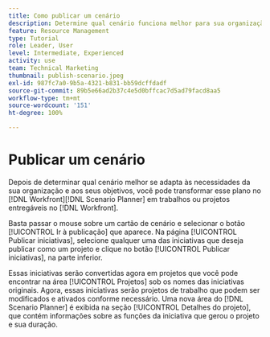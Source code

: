 ```yaml
---
title: Como publicar um cenário
description: Determine qual cenário funciona melhor para sua organização usando o projeto  [!DNL Scenario Planner]. Learn how to publish the scenario and turn the plan into a [!DNL Workfront] .
feature: Resource Management
type: Tutorial
role: Leader, User
level: Intermediate, Experienced
activity: use
team: Technical Marketing
thumbnail: publish-scenario.jpeg
exl-id: 987fc7a0-9b5a-4321-b831-bb59dcffdadf
source-git-commit: 89b5e66ad2b37c4e5d0bffcac7d5ad79facd8aa5
workflow-type: tm+mt
source-wordcount: '151'
ht-degree: 100%

---
```


# Publicar um cenário

Depois de determinar qual cenário melhor se adapta às necessidades da sua organização e aos seus objetivos, você pode transformar esse plano no [!DNL Workfront][!DNL Scenario Planner] em trabalhos ou projetos entregáveis no [!DNL Workfront].

Basta passar o mouse sobre um cartão de cenário e selecionar o botão [!UICONTROL Ir à publicação] que aparece. Na página [!UICONTROL Publicar iniciativas], selecione qualquer uma das iniciativas que deseja publicar como um projeto e clique no botão [!UICONTROL Publicar iniciativas], na parte inferior.

Essas iniciativas serão convertidas agora em projetos que você pode encontrar na área [!UICONTROL Projetos] sob os nomes das iniciativas originais. Agora, essas iniciativas serão projetos de trabalho que podem ser modificados e ativados conforme necessário. Uma nova área do [!DNL Scenario Planner] é exibida na seção [!UICONTROL Detalhes do projeto], que contém informações sobre as funções da iniciativa que gerou o projeto e sua duração.
